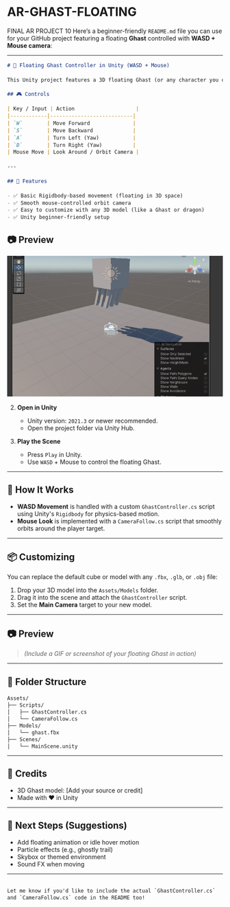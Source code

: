 # AR-GHAST-FLOATING
FINAL AR PROJECT 10
Here’s a beginner-friendly `README.md` file you can use for your GitHub project featuring a floating **Ghast** controlled with **WASD + Mouse camera**:

---

```markdown
# 👻 Floating Ghast Controller in Unity (WASD + Mouse)

This Unity project features a 3D floating Ghast (or any character you choose), fully controlled using **WASD keys** and **mouse movement**. Perfect for beginner game devs learning character movement and camera controls.

## 🎮 Controls

| Key / Input | Action                    |
|------------|---------------------------|
| `W`        | Move Forward              |
| `S`        | Move Backward             |
| `A`        | Turn Left (Yaw)           |
| `D`        | Turn Right (Yaw)          |
| Mouse Move | Look Around / Orbit Camera |

---

## 🧱 Features

- ✅ Basic Rigidbody-based movement (floating in 3D space)
- ✅ Smooth mouse-controlled orbit camera
- ✅ Easy to customize with any 3D model (like a Ghast or dragon)
- ✅ Unity beginner-friendly setup

   ```
## 📷 Preview

![Floating Ghast Screenshot](https://github.com/SakshamAzad9/AR-GHAST-FLOATING/blob/main/Screenshot%202025-04-22%20230533.png?raw=true)


2. **Open in Unity**
   - Unity version: `2021.3` or newer recommended.
   - Open the project folder via Unity Hub.

3. **Play the Scene**
   - Press `Play` in Unity.
   - Use `WASD` + Mouse to control the floating Ghast.

---

## 🧠 How It Works

- **WASD Movement** is handled with a custom `GhastController.cs` script using Unity's `Rigidbody` for physics-based motion.
- **Mouse Look** is implemented with a `CameraFollow.cs` script that smoothly orbits around the player target.

---

## 📦 Customizing

You can replace the default cube or model with any `.fbx`, `.glb`, or `.obj` file:

1. Drop your 3D model into the `Assets/Models` folder.
2. Drag it into the scene and attach the `GhastController` script.
3. Set the **Main Camera** target to your new model.

---

## 📷 Preview

> *(Include a GIF or screenshot of your floating Ghast in action)*

---

## 📁 Folder Structure

```
Assets/
├── Scripts/
│   ├── GhastController.cs
│   └── CameraFollow.cs
├── Models/
│   └── ghast.fbx
├── Scenes/
│   └── MainScene.unity
```

---

## 🙌 Credits

- 3D Ghast model: [Add your source or credit]
- Made with ❤️ in Unity

---

## 🚀 Next Steps (Suggestions)

- Add floating animation or idle hover motion
- Particle effects (e.g., ghostly trail)
- Skybox or themed environment
- Sound FX when moving

---

```

Let me know if you'd like to include the actual `GhastController.cs` and `CameraFollow.cs` code in the README too!
